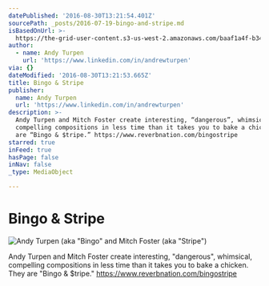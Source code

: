 ```yaml
---
datePublished: '2016-08-30T13:21:54.401Z'
sourcePath: _posts/2016-07-19-bingo-and-stripe.md
isBasedOnUrl: >-
  https://the-grid-user-content.s3-us-west-2.amazonaws.com/baaf1a4f-b345-4941-bc0c-6d841eb34876.png
author:
  - name: Andy Turpen
    url: 'https://www.linkedin.com/in/andrewturpen'
via: {}
dateModified: '2016-08-30T13:21:53.665Z'
title: Bingo & Stripe
publisher:
  name: Andy Turpen
  url: 'https://www.linkedin.com/in/andrewturpen'
description: >-
  Andy Turpen and Mitch Foster create interesting, “dangerous”, whimsical,
  compelling compositions in less time than it takes you to bake a chicken. They
  are “Bingo & $tripe.” https://www.reverbnation.com/bingostripe
starred: true
inFeed: true
hasPage: false
inNav: false
_type: MediaObject

---
```

# Bingo & Stripe
![Andy Turpen (aka "Bingo" and Mitch Foster (aka "Stripe")](https://the-grid-user-content.s3-us-west-2.amazonaws.com/baaf1a4f-b345-4941-bc0c-6d841eb34876.png)

Andy Turpen and Mitch Foster create interesting, "dangerous", whimsical, compelling compositions in less time than it takes you to bake a chicken. They are "Bingo & $tripe." https://www.reverbnation.com/bingostripe